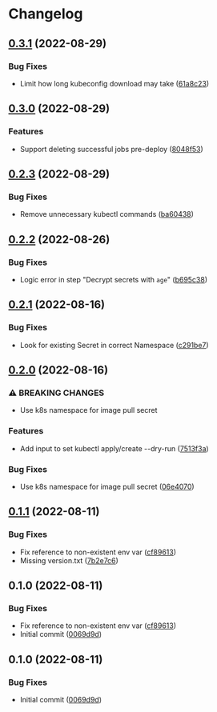 # Changelog

## [0.3.1](https://github.com/jacobsvante/scaleway-kustomize-deploy-action/compare/v0.3.0...v0.3.1) (2022-08-29)


### Bug Fixes

* Limit how long kubeconfig download may take ([61a8c23](https://github.com/jacobsvante/scaleway-kustomize-deploy-action/commit/61a8c23050091a8935fe018dc00e330418fd7795))

## [0.3.0](https://github.com/jacobsvante/scaleway-kustomize-deploy-action/compare/v0.2.3...v0.3.0) (2022-08-29)


### Features

* Support deleting successful jobs pre-deploy ([8048f53](https://github.com/jacobsvante/scaleway-kustomize-deploy-action/commit/8048f5356e4436a4ac4848b297f42f53243670e8))

## [0.2.3](https://github.com/jacobsvante/scaleway-kustomize-deploy-action/compare/v0.2.2...v0.2.3) (2022-08-29)


### Bug Fixes

* Remove unnecessary kubectl commands ([ba60438](https://github.com/jacobsvante/scaleway-kustomize-deploy-action/commit/ba60438c473dd8634eaf5cc6323cce0aef1ab8c1))

## [0.2.2](https://github.com/jacobsvante/scaleway-kustomize-deploy-action/compare/v0.2.1...v0.2.2) (2022-08-26)


### Bug Fixes

* Logic error in step "Decrypt secrets with `age`" ([b695c38](https://github.com/jacobsvante/scaleway-kustomize-deploy-action/commit/b695c382a2b2da252bce0e293164b3a2926c778c))

## [0.2.1](https://github.com/jacobsvante/scaleway-kustomize-deploy-action/compare/v0.2.0...v0.2.1) (2022-08-16)


### Bug Fixes

* Look for existing Secret in correct Namespace ([c291be7](https://github.com/jacobsvante/scaleway-kustomize-deploy-action/commit/c291be79dae49396db130671e1d8e332ab20b080))

## [0.2.0](https://github.com/jacobsvante/scaleway-kustomize-deploy-action/compare/v0.1.1...v0.2.0) (2022-08-16)


### ⚠ BREAKING CHANGES

* Use k8s namespace for image pull secret

### Features

* Add input to set kubectl apply/create --dry-run ([7513f3a](https://github.com/jacobsvante/scaleway-kustomize-deploy-action/commit/7513f3a33974c35e4579e0602c3397c7417ee6d0))


### Bug Fixes

* Use k8s namespace for image pull secret ([06e4070](https://github.com/jacobsvante/scaleway-kustomize-deploy-action/commit/06e407032c85c8857557e77606e795603b616933))

## [0.1.1](https://github.com/jacobsvante/scaleway-kustomize-deploy-action/compare/v0.1.0...v0.1.1) (2022-08-11)


### Bug Fixes

* Fix reference to non-existent env var ([cf89613](https://github.com/jacobsvante/scaleway-kustomize-deploy-action/commit/cf89613c75780f92b046a485c5ed7811b961e0a9))
* Missing version.txt ([7b2e7c6](https://github.com/jacobsvante/scaleway-kustomize-deploy-action/commit/7b2e7c6f8a23c5485d18bd503b613c964bb5b186))

## 0.1.0 (2022-08-11)


### Bug Fixes

* Fix reference to non-existent env var ([cf89613](https://github.com/jacobsvante/scaleway-kustomize-deploy-action/commit/cf89613c75780f92b046a485c5ed7811b961e0a9))
* Initial commit ([0069d9d](https://github.com/jacobsvante/scaleway-kustomize-deploy-action/commit/0069d9dd6e9f3a77ce134387eb961efca7364bb2))

## 0.1.0 (2022-08-11)


### Bug Fixes

* Initial commit ([0069d9d](https://github.com/jacobsvante/scaleway-kustomize-deploy-action/commit/0069d9dd6e9f3a77ce134387eb961efca7364bb2))
